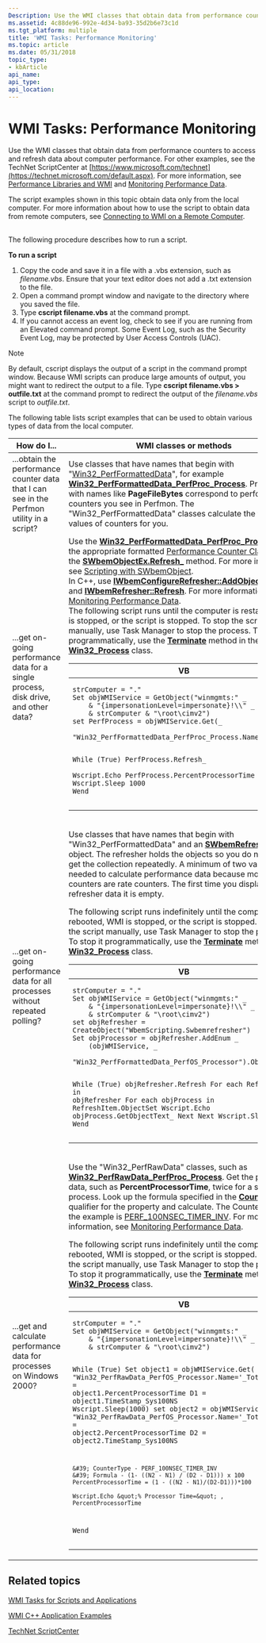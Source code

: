 ```yaml
---
Description: Use the WMI classes that obtain data from performance counters to access and refresh data about computer performance.
ms.assetid: 4c88de96-992e-4d34-ba93-35d2b6e73c1d
ms.tgt_platform: multiple
title: 'WMI Tasks: Performance Monitoring'
ms.topic: article
ms.date: 05/31/2018
topic_type: 
- kbArticle
api_name: 
api_type: 
api_location: 
---
```


# WMI Tasks: Performance Monitoring

Use the WMI classes that obtain data from performance counters to access and refresh data about computer performance. For other examples, see the TechNet ScriptCenter at [https://www.microsoft.com/technet](https://technet.microsoft.com/default.aspx). For more information, see [Performance Libraries and WMI](performance-libraries-and-wmi.md) and [Monitoring Performance Data](monitoring-performance-data.md).

The script examples shown in this topic obtain data only from the local computer. For more information about how to use the script to obtain data from remote computers, see [Connecting to WMI on a Remote Computer](connecting-to-wmi-on-a-remote-computer.md).

## 

The following procedure describes how to run a script.

**To run a script**

1.  Copy the code and save it in a file with a .vbs extension, such as *filename.vbs*. Ensure that your text editor does not add a .txt extension to the file.
2.  Open a command prompt window and navigate to the directory where you saved the file.
3.  Type **cscript filename.vbs** at the command prompt.
4.  If you cannot access an event log, check to see if you are running from an Elevated command prompt. Some Event Log, such as the Security Event Log, may be protected by User Access Controls (UAC).

> [!Note]  
> By default, cscript displays the output of a script in the command prompt window. Because WMI scripts can produce large amounts of output, you might want to redirect the output to a file. Type **cscript filename.vbs > outfile.txt** at the command prompt to redirect the output of the *filename.vbs* script to *outfile.txt*.

 

The following table lists script examples that can be used to obtain various types of data from the local computer.



<table>
<colgroup>
<col style="width: 50%" />
<col style="width: 50%" />
</colgroup>
<thead>
<tr class="header">
<th>How do I...</th>
<th>WMI classes or methods</th>
</tr>
</thead>
<tbody>
<tr class="odd">
<td>...obtain the performance counter data that I can see in the Perfmon utility in a script?</td>
<td>Use classes that have names that begin with &quot;<a href="https://docs.microsoft.com/windows/desktop/CIMWin32Prov/performance-counter-classes">Win32_PerfFormattedData</a>&quot;, for example <a href="https://docs.microsoft.com/windows/desktop/WmiSdk/retrieving-raw-and-formatted-performance-data"><strong>Win32_PerfFormattedData_PerfProc_Process</strong></a>. Properties with names like <strong>PageFileBytes</strong> correspond to performance counters you see in Perfmon. The &quot;Win32_PerfFormattedData&quot; classes calculate the final values of counters for you.<br/></td>
</tr>
<tr class="even">
<td>...get on-going performance data for a single process, disk drive, and other data?</td>
<td>Use the <a href="https://docs.microsoft.com/windows/desktop/WmiSdk/retrieving-raw-and-formatted-performance-data"><strong>Win32_PerfFormattedData_PerfProc_Process</strong></a> or the appropriate formatted <a href="https://docs.microsoft.com/windows/desktop/CIMWin32Prov/performance-counter-classes">Performance Counter Class</a> and the <a href="swbemobjectex-refresh-.md"><strong>SWbemObjectEx.Refresh_</strong></a> method. For more information, see <a href="scripting-with-swbemobject.md">Scripting with SWbemObject</a>.<br/> In C++, use <a href="/windows/desktop/api/Wbemcli/nf-wbemcli-iwbemconfigurerefresher-addobjectbypath"><strong>IWbemConfigureRefresher::AddObjectByPath</strong></a> and <a href="/windows/desktop/api/Wbemcli/nf-wbemcli-iwbemrefresher-refresh"><strong>IWbemRefresher::Refresh</strong></a>. For more information, see <a href="monitoring-performance-data.md">Monitoring Performance Data</a>.<br/> The following script runs until the computer is restarted, WMI is stopped, or the script is stopped. To stop the script manually, use Task Manager to stop the process. To stop it programmatically, use the <a href="https://docs.microsoft.com/windows/desktop/CIMWin32Prov/terminate-method-in-class-win32-process"><strong>Terminate</strong></a> method in the <a href="https://docs.microsoft.com/windows/desktop/CIMWin32Prov/win32-process"><strong>Win32_Process</strong></a> class.<br/> <span data-codelanguage="VisualBasic"></span>
<table>
<colgroup>
<col style="width: 100%" />
</colgroup>
<thead>
<tr class="header">
<th>VB</th>
</tr>
</thead>
<tbody>
<tr class="odd">
<td><pre><code>strComputer = &quot;.&quot;
Set objWMIService = GetObject(&quot;winmgmts:&quot; _
    & &quot;{impersonationLevel=impersonate}!\\&quot; _
    & strComputer & &quot;\root\cimv2&quot;)
set PerfProcess = objWMIService.Get(_
    &quot;Win32_PerfFormattedData_PerfProc_Process.Name=&#39;Idle&#39;&quot;)

While (True)
    PerfProcess.Refresh_     
    Wscript.Echo PerfProcess.PercentProcessorTime
    Wscript.Sleep 1000
Wend</code></pre></td>
</tr>
</tbody>
</table>
</td>
</tr>
<tr class="odd">
<td>...get on-going performance data for all processes without repeated polling?</td>
<td><p>Use classes that have names that begin with &quot;Win32_PerfFormattedData&quot; and an <a href="swbemrefresher.md"><strong>SWbemRefresher</strong></a> object. The refresher holds the objects so you do not need to get the collection repeatedly. A minimum of two values are needed to calculate performance data because most counters are rate counters. The first time you display the refresher data it is empty.</p>
<p>The following script runs indefinitely until the computer is rebooted, WMI is stopped, or the script is stopped. To stop the script manually, use Task Manager to stop the process. To stop it programmatically, use the <a href="https://docs.microsoft.com/windows/desktop/CIMWin32Prov/terminate-method-in-class-win32-process"><strong>Terminate</strong></a> method in the <a href="https://docs.microsoft.com/windows/desktop/CIMWin32Prov/win32-process"><strong>Win32_Process</strong></a> class.</p>
<div class="code">
<span data-codelanguage="VisualBasic"></span>
<table>
<colgroup>
<col style="width: 100%" />
</colgroup>
<thead>
<tr class="header">
<th>VB</th>
</tr>
</thead>
<tbody>
<tr class="odd">
<td><pre><code>strComputer = &quot;.&quot;
Set objWMIService = GetObject(&quot;winmgmts:&quot; _
    & &quot;{impersonationLevel=impersonate}!\\&quot; _
    & strComputer & &quot;\root\cimv2&quot;)
set objRefresher = CreateObject(&quot;WbemScripting.Swbemrefresher&quot;)
Set objProcessor = objRefresher.AddEnum _
    (objWMIService, _
    &quot;Win32_PerfFormattedData_PerfOS_Processor&quot;).ObjectSet

While (True)
    objRefresher.Refresh
        For each RefreshItem in objRefresher
            For each objProcess in RefreshItem.ObjectSet
                Wscript.Echo objProcess.GetObjectText_
            Next
        Next
     Wscript.Sleep 5000
Wend</code></pre></td>
</tr>
</tbody>
</table>

</div></td>
</tr>
<tr class="even">
<td>...get and calculate performance data for processes on Windows 2000?</td>
<td><p>Use the &quot;Win32_PerfRawData&quot; classes, such as <a href="https://docs.microsoft.com/windows/desktop/WmiSdk/retrieving-raw-and-formatted-performance-data"><strong>Win32_PerfRawData_PerfProc_Process</strong></a>. Get the property data, such as <strong>PercentProcessorTime</strong>, twice for a specific process. Look up the formula specified in the <a href="countertype-qualifier.md"><strong>CounterType</strong></a> qualifier for the property and calculate. The CounterType in the example is <a href="https://technet.microsoft.com/library/cc785636(WS.10).aspx">PERF_100NSEC_TIMER_INV</a>. For more information, see <a href="monitoring-performance-data.md">Monitoring Performance Data</a>.</p>
<p>The following script runs indefinitely until the computer is rebooted, WMI is stopped, or the script is stopped. To stop the script manually, use Task Manager to stop the process. To stop it programmatically, use the <a href="https://docs.microsoft.com/windows/desktop/CIMWin32Prov/terminate-method-in-class-win32-process"><strong>Terminate</strong></a> method in the <a href="https://docs.microsoft.com/windows/desktop/CIMWin32Prov/win32-process"><strong>Win32_Process</strong></a> class.</p>
<div class="code">
<span data-codelanguage="VisualBasic"></span>
<table>
<colgroup>
<col style="width: 100%" />
</colgroup>
<thead>
<tr class="header">
<th>VB</th>
</tr>
</thead>
<tbody>
<tr class="odd">
<td><pre><code>strComputer = &quot;.&quot;
Set objWMIService = GetObject(&quot;winmgmts:&quot; _
    & &quot;{impersonationLevel=impersonate}!\\&quot; _
    & strComputer & &quot;\root\cimv2&quot;)

While (True)
    Set object1 = objWMIService.Get( _
    &quot;Win32_PerfRawData_PerfOS_Processor.Name=&#39;_Total&#39;&quot;)
    N1 = object1.PercentProcessorTime
    D1 = object1.TimeStamp_Sys100NS
    Wscript.Sleep(1000)
    set object2 = objWMIService.Get( _
    &quot;Win32_PerfRawData_PerfOS_Processor.Name=&#39;_Total&#39;&quot;)
    N2 = object2.PercentProcessorTime
    D2 = object2.TimeStamp_Sys100NS

    &#39; CounterType - PERF_100NSEC_TIMER_INV
    &#39; Formula - (1- ((N2 - N1) / (D2 - D1))) x 100
    PercentProcessorTime = (1 - ((N2 - N1)/(D2-D1)))*100

    Wscript.Echo &quot;% Processor Time=&quot; , PercentProcessorTime

Wend</code></pre></td>
</tr>
</tbody>
</table>

</div></td>
</tr>
</tbody>
</table>



 

## Related topics

<dl> <dt>

[WMI Tasks for Scripts and Applications](wmi-tasks-for-scripts-and-applications.md)
</dt> <dt>

[WMI C++ Application Examples](wmi-c---application-examples.md)
</dt> <dt>

[TechNet ScriptCenter](https://www.microsoft.com/technet/scriptcenter)
</dt> </dl>

 

 




